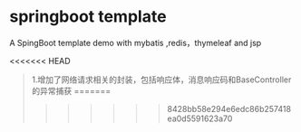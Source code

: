 # springboot template
A SpingBoot template demo  with mybatis ,redis，thymeleaf and jsp

<<<<<<< HEAD
>1.增加了网络请求相关的封装，包括响应体，消息响应码和BaseController的异常捕获
=======
>>>>>>> 8428bb58e294e6edc86b257418ea0d5591623a70

